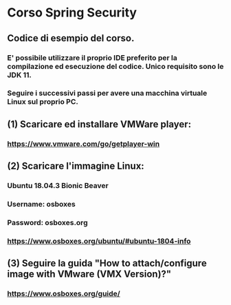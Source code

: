 # Corso Spring Security
## Codice di esempio del corso.
### E' possibile utilizzare il proprio IDE preferito per la compilazione ed esecuzione del codice. Unico requisito sono le JDK 11.
### Seguire i successivi passi per avere una macchina virtuale Linux sul proprio PC.

## (1) Scaricare ed installare VMWare player:
### https://www.vmware.com/go/getplayer-win

## (2) Scaricare l'immagine Linux:
### Ubuntu 18.04.3 Bionic Beaver
### Username: osboxes
### Password: osboxes.org
### https://www.osboxes.org/ubuntu/#ubuntu-1804-info

## (3) Seguire la guida "How to attach/configure image with VMware (VMX Version)?" 
### https://www.osboxes.org/guide/


